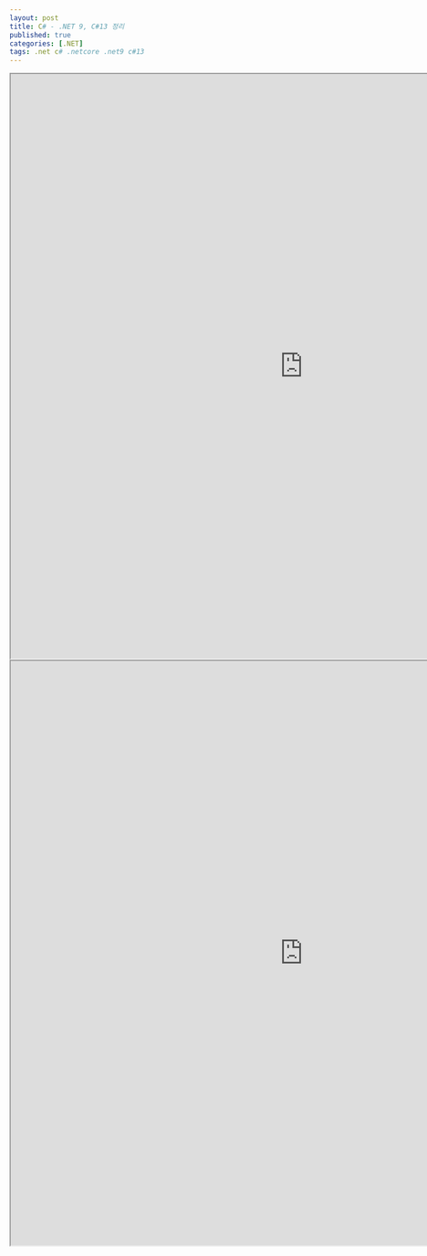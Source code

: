 ```yaml
---
layout: post
title: C# - .NET 9, C#13 정리
published: true
categories: [.NET]
tags: .net c# .netcore .net9 c#13
---  
```

<iframe width="1024" height="1024" src="https://docs.google.com/document/d/e/2PACX-1vT7X33vH8me2j4nycgaeO17pVSM9vOFN1NwJ8fS1hki8QePkoiB_dj-JThLd3tLABCIK-5frKjBvcUd/pub?embedded=true"></iframe>  
      
<iframe width="1024" height="1024" src="https://docs.google.com/document/d/e/2PACX-1vSa8awAklDFNnFRDXdki71FzSIQMHtdkD7iv_wnZ_3-kNMU_7bXthK30XfLnRvjzKAw7U2UXo3D2ElW/pub?embedded=true"></iframe>   
     